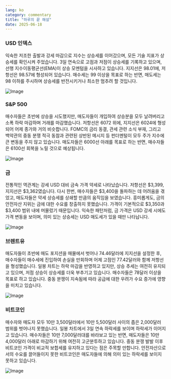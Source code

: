 ```yaml
---
lang: ko
category: commentary
title: "하루의 끝 해설"
date: 2025-06-18
---
```


### USD 인덱스

익숙한 저조한 출발과 강세 마감으로 지수는 상승세를 이어갔으며, 모든 기술 지표가 상승세를 확인시켜 주었습니다. 3일 연속으로 고점과 저점이 상승세를 기록하고 있으며, 선행 지수이동평균선(EMA)이 상승 모멘텀을 시사하고 있습니다. 지지선은 98.01에, 저항선은 98.57에 형성되어 있습니다. 매수세는 99 이상을 목표로 하는 반면, 매도세는 98 이하를 주시하며 상승세를 반전시키거나 최소한 멈추려 할 것입니다.

![Image](https://markleighedu.github.io/img/Jun-2025/18-Jun-2025/usdindex.jpg)

### S&P 500

매수자들은 초반에 상승을 시도했지만, 매도자들이 개입하여 상승분을 모두 날려버리고 소폭 하락 마감하며 거래를 마감했습니다. 저항선은 6072 위에, 지지선은 6024에 형성되어 어제 종가와 거의 비슷합니다. FOMC의 금리 동결, 관세 관련 소식 부재, 그리고 백악관의 중동 분쟁 적극 동참과 관련된 상반된 메시지 등 펀더멘털이 모두 주가 지수에 큰 변동을 주지 않고 있습니다. 매도자들은 6000선 아래를 목표로 하는 반면, 매수자들은 6100선 회복을 노릴 것으로 예상됩니다.

![Image](https://markleighedu.github.io/img/Jun-2025/18-Jun-2025/sp500.jpg)

### 금

전통적인 역관계는 강세 USD 대비 금속 가격 약세로 나타났습니다. 저항선은 $3,399, 지지선은 $3,362였습니다. 다시 한번, 매수자들은 $3,400을 돌파하는 데 어려움을 겪었고, 매도자들은 약세 상승세를 상쇄할 만큼의 움직임을 보였습니다. 흥미롭게도, 금의 안전자산 지위는 금에 대한 수요를 창출하지 못했습니다. 가격이 기본적으로 $3,350과 $3,400 범위 내에 머물렀기 때문입니다. 익숙한 패턴처럼, 금 가격은 USD 강세 시에도 가격 변동을 보이며, 의미 있는 상승세는 USD 매도세가 있을 때만 나타납니다.

![Image](https://markleighedu.github.io/img/Jun-2025/18-Jun-2025/gold.jpg)

### 브렌트유

매도자들이 초반에 매도 포지션을 매물에서 벗어나 74.46달러에 지지선을 설정한 후, 매수자들이 매수세에 진입하여 손실을 만회하며 어제 고점인 77.42달러와 함께 저항선을 형성했습니다. 일봉 차트는 하락 마감을 반영하고 있지만, 상승 추세는 여전히 유지되고 있으며, 저점 상승이 상승세를 더욱 부추기고 있습니다. 매수자들은 78달러 이상을 목표로 하고 있습니다. 중동 분쟁이 지속됨에 따라 공급에 대한 우려가 수요 증가에 영향을 미치고 있습니다.

![Image](https://markleighedu.github.io/img/Jun-2025/18-Jun-2025/brentoil.jpg)

### 비트코인

매수자와 매도자 모두 10만 3,500달러에서 10만 5,500달러 사이의 좁은 2,000달러 범위를 벗어나지 못했습니다. 일봉 차트에서 3일 연속 하락세를 보이며 하락세가 이어지고 있습니다. 매수자들은 10만 7,000달러대를 바라보고 있는 반면, 매도자들은 10만 4,000달러 아래로 마감하기 위해 여전히 고군분투하고 있습니다. 중동 분쟁 발발 이후 비트코인 가격이 비교적 보합세를 유지하고 있다는 점은 주목할 만합니다. 안전자산으로서의 수요를 끌어들이지 못한 비트코인은 매도자들에 의해 의미 있는 하락세를 보이지 못하고 있습니다.

![Image](https://markleighedu.github.io/img/Jun-2025/18-Jun-2025/bitcoin.jpg)

